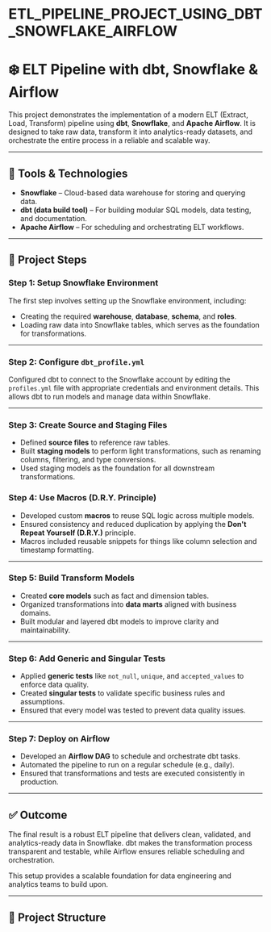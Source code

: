 # ETL_PIPELINE_PROJECT_USING_DBT_SNOWFLAKE_AIRFLOW
# ❄️ ELT Pipeline with dbt, Snowflake & Airflow

This project demonstrates the implementation of a modern ELT (Extract, Load, Transform) pipeline using **dbt**, **Snowflake**, and **Apache Airflow**. It is designed to take raw data, transform it into analytics-ready datasets, and orchestrate the entire process in a reliable and scalable way.

---

## 🔧 Tools & Technologies

- **Snowflake** – Cloud-based data warehouse for storing and querying data.
- **dbt (data build tool)** – For building modular SQL models, data testing, and documentation.
- **Apache Airflow** – For scheduling and orchestrating ELT workflows.

---

## 🧱 Project Steps

### Step 1: Setup Snowflake Environment

The first step involves setting up the Snowflake environment, including:

- Creating the required **warehouse**, **database**, **schema**, and **roles**.
- Loading raw data into Snowflake tables, which serves as the foundation for transformations.

---

### Step 2: Configure `dbt_profile.yml`

Configured dbt to connect to the Snowflake account by editing the `profiles.yml` file with appropriate credentials and environment details. This allows dbt to run models and manage data within Snowflake.

---

### Step 3: Create Source and Staging Files

- Defined **source files** to reference raw tables.
- Built **staging models** to perform light transformations, such as renaming columns, filtering, and type conversions.
- Used staging models as the foundation for all downstream transformations.


### Step 4: Use Macros (D.R.Y. Principle)

- Developed custom **macros** to reuse SQL logic across multiple models.
- Ensured consistency and reduced duplication by applying the **Don't Repeat Yourself (D.R.Y.)** principle.
- Macros included reusable snippets for things like column selection and timestamp formatting.

---

### Step 5: Build Transform Models

- Created **core models** such as fact and dimension tables.
- Organized transformations into **data marts** aligned with business domains.
- Built modular and layered dbt models to improve clarity and maintainability.

---

### Step 6: Add Generic and Singular Tests

- Applied **generic tests** like `not_null`, `unique`, and `accepted_values` to enforce data quality.
- Created **singular tests** to validate specific business rules and assumptions.
- Ensured that every model was tested to prevent data quality issues.

---

### Step 7: Deploy on Airflow

- Developed an **Airflow DAG** to schedule and orchestrate dbt tasks.
- Automated the pipeline to run on a regular schedule (e.g., daily).
- Ensured that transformations and tests are executed consistently in production.

---

## ✅ Outcome

The final result is a robust ELT pipeline that delivers clean, validated, and analytics-ready data in Snowflake. dbt makes the transformation process transparent and testable, while Airflow ensures reliable scheduling and orchestration.

This setup provides a scalable foundation for data engineering and analytics teams to build upon.

---

## 📁 Project Structure


